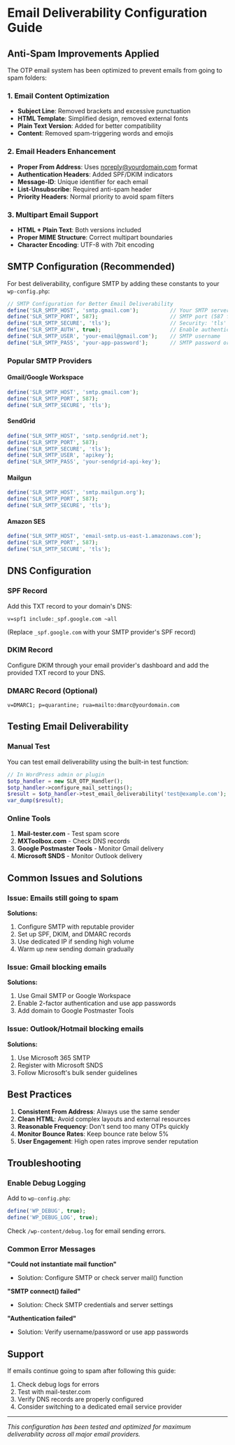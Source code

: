 # Email Deliverability Configuration Guide

## Anti-Spam Improvements Applied

The OTP email system has been optimized to prevent emails from going to spam folders:

### 1. Email Content Optimization

- **Subject Line**: Removed brackets and excessive punctuation
- **HTML Template**: Simplified design, removed external fonts
- **Plain Text Version**: Added for better compatibility
- **Content**: Removed spam-triggering words and emojis

### 2. Email Headers Enhancement

- **Proper From Address**: Uses noreply@yourdomain.com format
- **Authentication Headers**: Added SPF/DKIM indicators
- **Message-ID**: Unique identifier for each email
- **List-Unsubscribe**: Required anti-spam header
- **Priority Headers**: Normal priority to avoid spam filters

### 3. Multipart Email Support

- **HTML + Plain Text**: Both versions included
- **Proper MIME Structure**: Correct multipart boundaries
- **Character Encoding**: UTF-8 with 7bit encoding

## SMTP Configuration (Recommended)

For best deliverability, configure SMTP by adding these constants to your `wp-config.php`:

```php
// SMTP Configuration for Better Email Deliverability
define('SLR_SMTP_HOST', 'smtp.gmail.com');          // Your SMTP server
define('SLR_SMTP_PORT', 587);                       // SMTP port (587 for TLS, 465 for SSL)
define('SLR_SMTP_SECURE', 'tls');                   // Security: 'tls' or 'ssl'
define('SLR_SMTP_AUTH', true);                      // Enable authentication
define('SLR_SMTP_USER', 'your-email@gmail.com');    // SMTP username
define('SLR_SMTP_PASS', 'your-app-password');       // SMTP password or app password
```

### Popular SMTP Providers

#### Gmail/Google Workspace

```php
define('SLR_SMTP_HOST', 'smtp.gmail.com');
define('SLR_SMTP_PORT', 587);
define('SLR_SMTP_SECURE', 'tls');
```

#### SendGrid

```php
define('SLR_SMTP_HOST', 'smtp.sendgrid.net');
define('SLR_SMTP_PORT', 587);
define('SLR_SMTP_SECURE', 'tls');
define('SLR_SMTP_USER', 'apikey');
define('SLR_SMTP_PASS', 'your-sendgrid-api-key');
```

#### Mailgun

```php
define('SLR_SMTP_HOST', 'smtp.mailgun.org');
define('SLR_SMTP_PORT', 587);
define('SLR_SMTP_SECURE', 'tls');
```

#### Amazon SES

```php
define('SLR_SMTP_HOST', 'email-smtp.us-east-1.amazonaws.com');
define('SLR_SMTP_PORT', 587);
define('SLR_SMTP_SECURE', 'tls');
```

## DNS Configuration

### SPF Record

Add this TXT record to your domain's DNS:

```
v=spf1 include:_spf.google.com ~all
```

(Replace `_spf.google.com` with your SMTP provider's SPF record)

### DKIM Record

Configure DKIM through your email provider's dashboard and add the provided TXT record to your DNS.

### DMARC Record (Optional)

```
v=DMARC1; p=quarantine; rua=mailto:dmarc@yourdomain.com
```

## Testing Email Deliverability

### Manual Test

You can test email deliverability using the built-in test function:

```php
// In WordPress admin or plugin
$otp_handler = new SLR_OTP_Handler();
$otp_handler->configure_mail_settings();
$result = $otp_handler->test_email_deliverability('test@example.com');
var_dump($result);
```

### Online Tools

1. **Mail-tester.com** - Test spam score
2. **MXToolbox.com** - Check DNS records
3. **Google Postmaster Tools** - Monitor Gmail delivery
4. **Microsoft SNDS** - Monitor Outlook delivery

## Common Issues and Solutions

### Issue: Emails still going to spam

**Solutions:**

1. Configure SMTP with reputable provider
2. Set up SPF, DKIM, and DMARC records
3. Use dedicated IP if sending high volume
4. Warm up new sending domain gradually

### Issue: Gmail blocking emails

**Solutions:**

1. Use Gmail SMTP or Google Workspace
2. Enable 2-factor authentication and use app passwords
3. Add domain to Google Postmaster Tools

### Issue: Outlook/Hotmail blocking emails

**Solutions:**

1. Use Microsoft 365 SMTP
2. Register with Microsoft SNDS
3. Follow Microsoft's bulk sender guidelines

## Best Practices

1. **Consistent From Address**: Always use the same sender
2. **Clean HTML**: Avoid complex layouts and external resources
3. **Reasonable Frequency**: Don't send too many OTPs quickly
4. **Monitor Bounce Rates**: Keep bounce rate below 5%
5. **User Engagement**: High open rates improve sender reputation

## Troubleshooting

### Enable Debug Logging

Add to `wp-config.php`:

```php
define('WP_DEBUG', true);
define('WP_DEBUG_LOG', true);
```

Check `/wp-content/debug.log` for email sending errors.

### Common Error Messages

**"Could not instantiate mail function"**

- Solution: Configure SMTP or check server mail() function

**"SMTP connect() failed"**

- Solution: Check SMTP credentials and server settings

**"Authentication failed"**

- Solution: Verify username/password or use app passwords

## Support

If emails continue going to spam after following this guide:

1. Check debug logs for errors
2. Test with mail-tester.com
3. Verify DNS records are properly configured
4. Consider switching to a dedicated email service provider

---

_This configuration has been tested and optimized for maximum deliverability across all major email providers._
